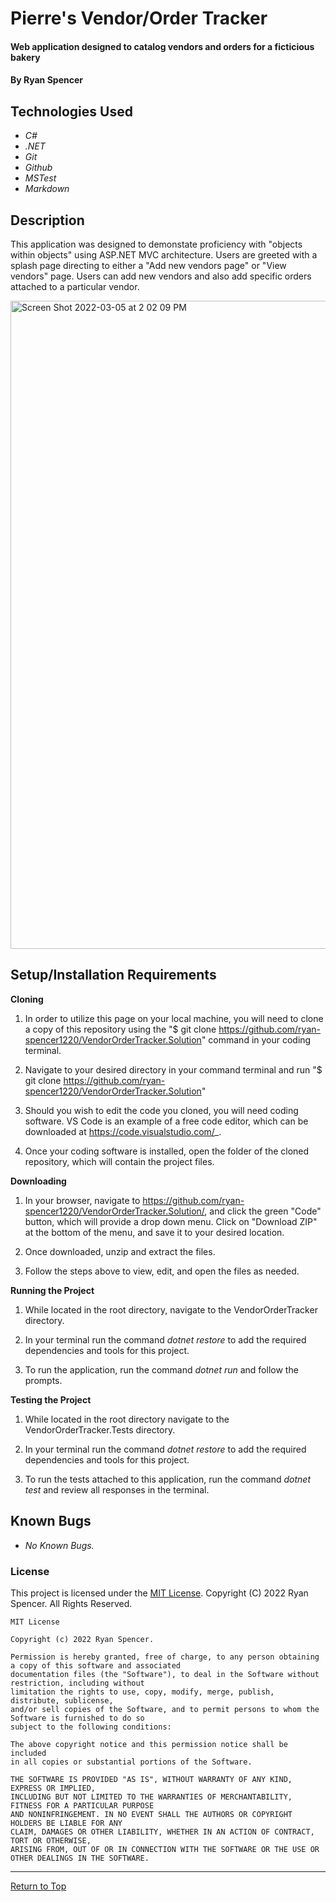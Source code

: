 # Pierre's Vendor/Order Tracker

#### Web application designed to catalog vendors and orders for a ficticious bakery

#### By Ryan Spencer

## Technologies Used

- _C#_
- _.NET_
- _Git_
- _Github_
- _MSTest_
- _Markdown_

## Description

This application was designed to demonstate proficiency with "objects within objects" using ASP.NET MVC architecture. Users are greeted with a splash page directing to either a "Add new vendors page" or "View vendors" page. Users can add new vendors and also add specific orders attached to a particular vendor.

<img width="1037" alt="Screen Shot 2022-03-05 at 2 02 09 PM" src="https://user-images.githubusercontent.com/86761275/156901263-3db1b155-aad6-4d59-a3a4-4f83d7e142db.png">

## Setup/Installation Requirements

**Cloning**

1. In order to utilize this page on your local machine, you will need to clone a copy of this repository using the "$ git clone https://github.com/ryan-spencer1220/VendorOrderTracker.Solution" command in your coding terminal.

2. Navigate to your desired directory in your command terminal and run "$ git clone https://github.com/ryan-spencer1220/VendorOrderTracker.Solution"

3. Should you wish to edit the code you cloned, you will need coding software. VS Code is an example of a free code editor, which can be downloaded at https://code.visualstudio.com/_.

4. Once your coding software is installed, open the folder of the cloned repository, which will contain the project files.

**Downloading**

1. In your browser, navigate to https://github.com/ryan-spencer1220/VendorOrderTracker.Solution/, and click the green "Code" button, which will provide a drop down menu. Click on "Download ZIP" at the bottom of the menu, and save it to your desired location.

2. Once downloaded, unzip and extract the files.

3. Follow the steps above to view, edit, and open the files as needed.

**Running the Project**

1. While located in the root directory, navigate to the VendorOrderTracker directory.

2. In your terminal run the command _dotnet restore_ to add the required dependencies and tools for this project.

3. To run the application, run the command _dotnet run_ and follow the prompts.

**Testing the Project**

1. While located in the root directory navigate to the VendorOrderTracker.Tests directory.

2. In your terminal run the command _dotnet restore_ to add the required dependencies and tools for this project.

3. To run the tests attached to this application, run the command _dotnet test_ and review all responses in the terminal.

## Known Bugs

- _No Known Bugs._

### License

This project is licensed under the [MIT License](https://opensource.org/licenses/MIT). Copyright (C) 2022 Ryan Spencer. All Rights Reserved.

```
MIT License

Copyright (c) 2022 Ryan Spencer.

Permission is hereby granted, free of charge, to any person obtaining a copy of this software and associated
documentation files (the "Software"), to deal in the Software without restriction, including without
limitation the rights to use, copy, modify, merge, publish, distribute, sublicense,
and/or sell copies of the Software, and to permit persons to whom the Software is furnished to do so
subject to the following conditions:

The above copyright notice and this permission notice shall be included
in all copies or substantial portions of the Software.

THE SOFTWARE IS PROVIDED "AS IS", WITHOUT WARRANTY OF ANY KIND, EXPRESS OR IMPLIED,
INCLUDING BUT NOT LIMITED TO THE WARRANTIES OF MERCHANTABILITY, FITNESS FOR A PARTICULAR PURPOSE
AND NONINFRINGEMENT. IN NO EVENT SHALL THE AUTHORS OR COPYRIGHT HOLDERS BE LIABLE FOR ANY
CLAIM, DAMAGES OR OTHER LIABILITY, WHETHER IN AN ACTION OF CONTRACT, TORT OR OTHERWISE,
ARISING FROM, OUT OF OR IN CONNECTION WITH THE SOFTWARE OR THE USE OR OTHER DEALINGS IN THE SOFTWARE.
```

---

<a href="#">Return to Top</a>
